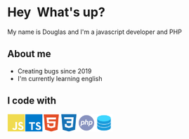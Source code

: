 <h1> Hey <img src="" width="50" /> What's up?</h1>

<p> My name is Douglas and I'm a javascript developer and PHP</p>

## About me

- Creating bugs since 2019
- I'm currently learning english

## I code with

<a href="#" target="_blank">
  <img align="left" title="Typescript" alt="Typescript" width="40px" src="./assets/js.svg" />
</a>

<a href="https://www.typescriptlang.org" target="_blank">
  <img align="left" title="Typescript" alt="Typescript" width="40px" src="./assets/ts.svg" />
</a>

<a href="#" target="_blank">
  <img align="left" title="Html5" alt="Html5" width="40px" src="./assets/html5.svg" />
</a>

<a href="#" target="_blank">
  <img align="left" title="CSS3" alt="CSS3" 
  width="40px" src="./assets/css3.svg" />
</a>

<a href="https://www.php.net/" target="_blank">
  <img align="left" title="PHP" alt="PHP" width="40px" src="./assets/php.svg" />
</a>

<a href="https://www.mysql.com/" target="_blank">
  <img align="left" title="MySql" alt="Mysql" width="40px" src="./assets/mysql.svg" />
</a>

<!-- <a href="https://pt-br.reactjs.org" target="_blank">
 <img align="left" title="React and React Native" alt="React and React Native" width="40px" src="./assets/react-logo.svg" />
</a> -->

<!-- <a href="https://tailwindcss.com" target="_blank">
 <img align="left" title="Tailwind Css" alt="Tailwind Css" width="40px" src="./assets/tailwind-logo.svg" />
</a> -->

<!-- <a href="https://nextjs.org" target="_blank">
  <img align="left" title="Next Js" alt="Next Js" width="40px" src="./assets/next-logo.svg" />
</a> -->

</a>
